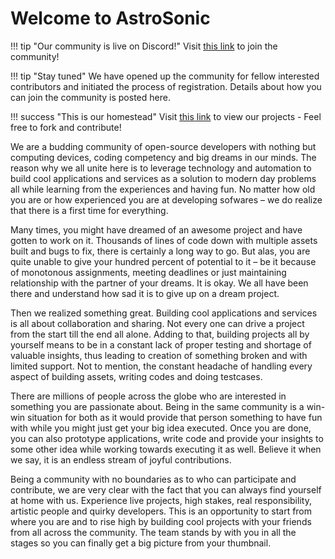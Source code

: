 # Welcome to AstroSonic

!!! tip "Our community is live on Discord!"
    Visit [this link](https://links.astrosonic.tech/discord) to join the community!

!!! tip "Stay tuned"
    We have opened up the community for fellow interested contributors and initiated the process of registration. Details about how you can join the community is posted here.

!!! success "This is our homestead"
    Visit [this link](https://links.astrosonic.tech/github) to view our projects - Feel free to fork and contribute!

We are a budding community of open-source developers with nothing but computing devices, coding competency and big dreams in our minds. The reason why we all unite here is to leverage technology and automation to build cool applications and services as a solution to modern day problems all while learning from the experiences and having fun. No matter how old you are or how experienced you are at developing sofwares – we do realize that there is a first time for everything.

Many times, you might have dreamed of an awesome project and have gotten to work on it. Thousands of lines of code down with multiple assets built and bugs to fix, there is certainly a long way to go. But alas, you are quite unable to give your hundred percent of potential to it – be it because of monotonous assignments, meeting deadlines or just maintaining relationship with the partner of your dreams. It is okay. We all have been there and understand how sad it is to give up on a dream project.

Then we realized something great. Building cool applications and services is all about collaboration and sharing. Not every one can drive a project from the start till the end all alone. Adding to that, building projects all by yourself means to be in a constant lack of proper testing and shortage of valuable insights, thus leading to creation of something broken and with limited support. Not to mention, the constant headache of handling every aspect of building assets, writing codes and doing testcases.

There are millions of people across the globe who are interested in something you are passionate about. Being in the same community is a win-win situation for both as it would provide that person something to have fun with while you might just get your big idea executed. Once you are done, you can also prototype applications, write code and provide your insights to some other idea while working towards executing it as well. Believe it when we say, it is an endless stream of joyful contributions.

Being a community with no boundaries as to who can participate and contribute, we are very clear with the fact that you can always find yourself at home with us. Experience live projects, high stakes, real responsibility, artistic people and quirky developers. This is an opportunity to start from where you are and to rise high by building cool projects with your friends from all across the community. The team stands by with you in all the stages so you can finally get a big picture from your thumbnail.

